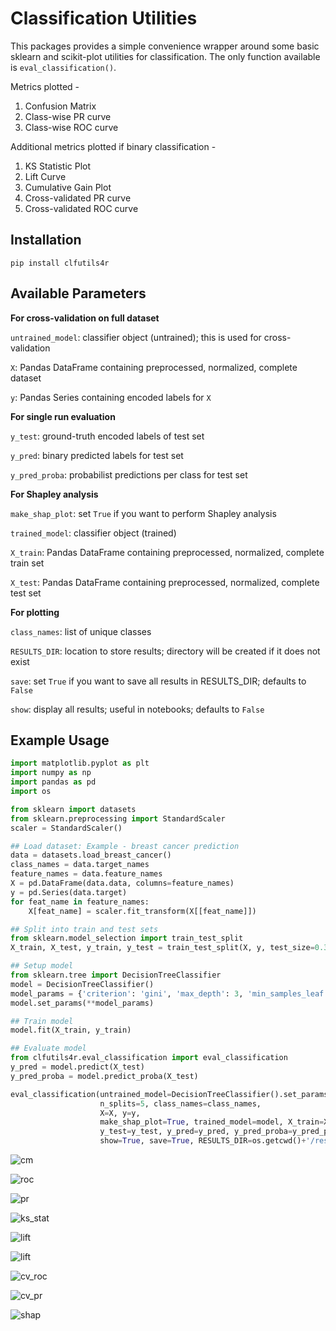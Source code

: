 # Classification Utilities

This packages provides a simple convenience wrapper around some basic sklearn and scikit-plot utilities for classification. The only function available is `eval_classification()`. 

Metrics plotted - 
1. Confusion Matrix
2. Class-wise PR curve
3. Class-wise ROC curve

Additional metrics plotted if binary classification - 
1. KS Statistic Plot
2. Lift Curve
3. Cumulative Gain Plot
4. Cross-validated PR curve
5. Cross-validated ROC curve


## Installation

`pip install clfutils4r`

## Available Parameters

**For cross-validation on full dataset**

`untrained_model`: classifier object (untrained); this is used for cross-validation

`X`: Pandas DataFrame containing preprocessed, normalized, complete dataset

`y`: Pandas Series containing encoded labels for `X`

**For single run evaluation**

`y_test`: ground-truth encoded labels of test set

`y_pred`: binary predicted labels for test set

`y_pred_proba`: probabilist predictions per class for test set

**For Shapley analysis**

`make_shap_plot`: set `True` if you want to perform Shapley analysis

`trained_model`: classifier object (trained)

`X_train`: Pandas DataFrame containing preprocessed, normalized, complete train set

`X_test`: Pandas DataFrame containing preprocessed, normalized, complete test set

**For plotting**

`class_names`: list of unique classes

`RESULTS_DIR`: location to store results; directory will be created if it does not exist

`save`: set `True` if you want to save all results in RESULTS_DIR; defaults to `False`

`show`: display all results; useful in notebooks; defaults to `False`

## Example Usage
```python
import matplotlib.pyplot as plt
import numpy as np
import pandas as pd
import os

from sklearn import datasets
from sklearn.preprocessing import StandardScaler
scaler = StandardScaler()

## Load dataset: Example - breast cancer prediction
data = datasets.load_breast_cancer()
class_names = data.target_names
feature_names = data.feature_names
X = pd.DataFrame(data.data, columns=feature_names)
y = pd.Series(data.target)
for feat_name in feature_names:
    X[feat_name] = scaler.fit_transform(X[[feat_name]]) 

## Split into train and test sets
from sklearn.model_selection import train_test_split
X_train, X_test, y_train, y_test = train_test_split(X, y, test_size=0.30, random_state=42)

## Setup model
from sklearn.tree import DecisionTreeClassifier
model = DecisionTreeClassifier()
model_params = {'criterion': 'gini', 'max_depth': 3, 'min_samples_leaf': 5}
model.set_params(**model_params)

## Train model
model.fit(X_train, y_train)

## Evaluate model
from clfutils4r.eval_classification import eval_classification
y_pred = model.predict(X_test)
y_pred_proba = model.predict_proba(X_test)

eval_classification(untrained_model=DecisionTreeClassifier().set_params(**model_params), 
                    n_splits=5, class_names=class_names, 
                    X=X, y=y, 
                    make_shap_plot=True, trained_model=model, X_train=X_train, X_test=X_test,
                    y_test=y_test, y_pred=y_pred, y_pred_proba=y_pred_proba, 
                    show=True, save=True, RESULTS_DIR=os.getcwd()+'/results')

```
<!-- ### Confusion Matrix -->
<!-- ![cm](tests/example_classification/results/confusion_matrix.png) -->
![cm](https://github.com/rutujagurav/clfutils4r/blob/main/tests/example_classification/results/confusion_matrix.png)

<!-- ### Class-wise ROC curve -->
<!-- ![roc](tests/example_classification/results/classwise_roc_curve.png) -->
![roc](https://github.com/rutujagurav/clfutils4r/blob/main/tests/example_classification/results/classwise_roc_curve.png)

<!-- ### Class-wise PR curve -->
<!-- ![pr](tests/example_classification/results/classwise_pr_curve.png) -->
![pr](https://github.com/rutujagurav/clfutils4r/blob/main/tests/example_classification/results/classwise_pr_curve.png)

<!-- ### KS statistic  -->
<!-- ![ks_stat](tests/example_classification/results/ks_stat.png) -->
![ks_stat](https://github.com/rutujagurav/clfutils4r/blob/main/tests/example_classification/results/ks_stat.png)

<!-- ### Lift Curve  -->
<!-- ![lift](tests/example_classification/results/lift_curve.png) -->
![lift](https://github.com/rutujagurav/clfutils4r/blob/main/tests/example_classification/results/lift_curve.png)

<!-- ### Cumulative Gain Curve  -->
<!-- ![lift](tests/example_classification/results/cumul_gain.png) -->
![lift](https://github.com/rutujagurav/clfutils4r/blob/main/tests/example_classification/results/cumul_gain.png)

<!-- ### Cross-validated ROC curves -->
<!-- ![cv_roc](tests/example_classification/results/crossvalidation_roc_curve.png) -->
![cv_roc](https://github.com/rutujagurav/clfutils4r/blob/main/tests/example_classification/results/crossvalidation_roc_curve.png)

<!-- ### Cross-validated PR curves -->
<!-- ![cv_pr](tests/example_classification/results/crossvalidation_pr_curve.png) -->
![cv_pr](https://github.com/rutujagurav/clfutils4r/blob/main/tests/example_classification/results/crossvalidation_pr_curve.png)

<!-- ### Shapley Analysis Summary Plot -->
<!-- ![shap](tests/example_classification/results/shap_summary_plot.png) -->
![shap](https://github.com/rutujagurav/clfutils4r/blob/main/tests/example_classification/results/shap_summary_plot.png)